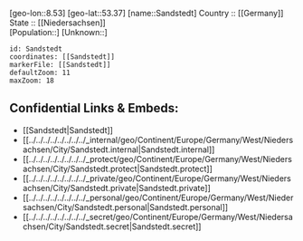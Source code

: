 ﻿---
location: [53.37,8.53] 
mapzoom: [7,12] 
mapmarker: city 
type: City
tags:
- geo/City


SpocWebEntityId: 33934
isDeleted: false
confidential: public

---
[geo-lon::8.53] 
[geo-lat::53.37] 
[name::Sandstedt] 
Country :: [[Germany]]  
State :: [[Niedersachsen]]  
[Population::] 
[Unknown::] 


```leaflet
id: Sandstedt
coordinates: [[Sandstedt]] 
markerFile: [[Sandstedt]] 
defaultZoom: 11 
maxZoom: 18
```


## Confidential Links & Embeds: 
- [[Sandstedt|Sandstedt]]  
- [[../../../../../../../../_internal/geo/Continent/Europe/Germany/West/Niedersachsen/City/Sandstedt.internal|Sandstedt.internal]] 
- [[../../../../../../../../_protect/geo/Continent/Europe/Germany/West/Niedersachsen/City/Sandstedt.protect|Sandstedt.protect]] 
- [[../../../../../../../../_private/geo/Continent/Europe/Germany/West/Niedersachsen/City/Sandstedt.private|Sandstedt.private]] 
- [[../../../../../../../../_personal/geo/Continent/Europe/Germany/West/Niedersachsen/City/Sandstedt.personal|Sandstedt.personal]] 
- [[../../../../../../../../_secret/geo/Continent/Europe/Germany/West/Niedersachsen/City/Sandstedt.secret|Sandstedt.secret]] 
